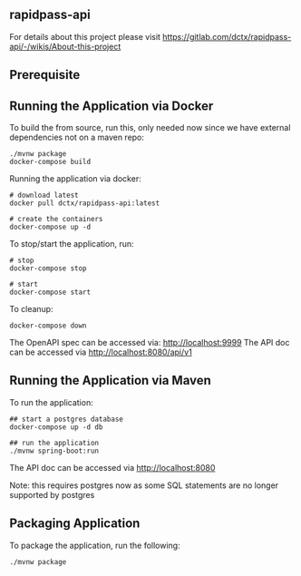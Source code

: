 rapidpass-api
-------------

For details about this project please visit https://gitlab.com/dctx/rapidpass-api/-/wikis/About-this-project

## Prerequisite


## Running the Application via Docker

To build the from source, run this, only needed now since we have external dependencies not on a maven repo:

```
./mvnw package
docker-compose build
```

Running the application via docker:

```
# download latest
docker pull dctx/rapidpass-api:latest

# create the containers
docker-compose up -d
```

To stop/start the application, run:

```
# stop
docker-compose stop

# start
docker-compose start
```

To cleanup:

```
docker-compose down
```

The OpenAPI spec can be accessed via: [http://localhost:9999](http://localhost:9999)
The API doc can be accessed via [http://localhost:8080/api/v1](http://localhost:8080/api/v1)

## Running the Application via Maven

To run the application:

```
## start a postgres database
docker-compose up -d db

## run the application
./mvnw spring-boot:run
```
The API doc can be accessed via [http://localhost:8080](http://localhost:8080)

Note: this requires postgres now as some SQL statements are no longer supported by postgres

## Packaging Application

To package the application, run the following:

```
./mvnw package
```